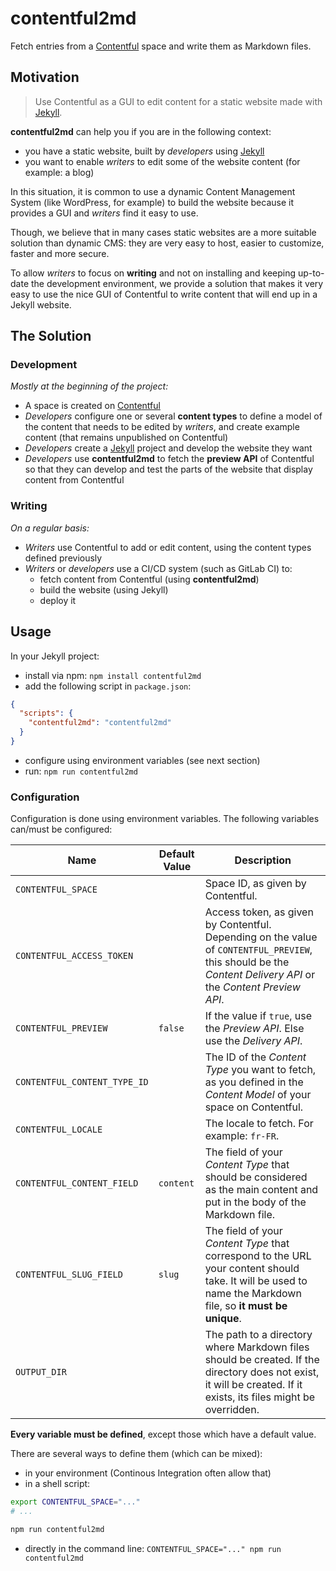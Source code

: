 # contentful2md

Fetch entries from a [Contentful](https://www.contentful.com/) space and write them as Markdown files.

## Motivation

> Use Contentful as a GUI to edit content for a static website made with [Jekyll](https://jekyllrb.com/).

**contentful2md** can help you if you are in the following context:

- you have a static website, built by _developers_ using [Jekyll](https://jekyllrb.com/)
- you want to enable _writers_ to edit some of the website content (for example: a blog)

In this situation, it is common to use a dynamic Content Management System (like WordPress, for example) to build the website because it provides a GUI and _writers_ find it easy to use.

Though, we believe that in many cases static websites are a more suitable solution than dynamic CMS: they are very easy to host, easier to customize, faster and more secure.

To allow _writers_ to focus on **writing** and not on installing and keeping up-to-date the development environment, we provide a solution that makes it very easy to use the nice GUI of Contentful to write content that will end up in a Jekyll website.

## The Solution

### Development

_Mostly at the beginning of the project:_

- A space is created on [Contentful](https://www.contentful.com/)
- _Developers_ configure one or several **content types** to define a model of the content that needs to be edited by _writers_, and create example content (that remains unpublished on Contentful)
- _Developers_ create a [Jekyll](https://jekyllrb.com/) project and develop the website they want
- _Developers_ use **contentful2md** to fetch the **preview API** of Contentful so that they can develop and test the parts of the website that display content from Contentful

### Writing

_On a regular basis:_

- _Writers_ use Contentful to add or edit content, using the content types defined previously
- _Writers_ or _developers_ use a CI/CD system (such as GitLab CI) to:
  - fetch content from Contentful (using **contentful2md**)
  - build the website (using Jekyll)
  - deploy it

## Usage

In your Jekyll project:

- install via npm: `npm install contentful2md`
- add the following script in `package.json`:

```json
{
  "scripts": {
    "contentful2md": "contentful2md"
  }
}
```

- configure using environment variables (see next section)
- run: `npm run contentful2md`

### Configuration

Configuration is done using environment variables.
The following variables can/must be configured:

| Name | Default Value | Description |
|---|---|---|
| `CONTENTFUL_SPACE` |  | Space ID, as given by Contentful. |
| `CONTENTFUL_ACCESS_TOKEN` |  | Access token, as given by Contentful. Depending on the value of `CONTENTFUL_PREVIEW`, this should be the _Content Delivery API_ or the _Content Preview API_. |
| `CONTENTFUL_PREVIEW` | `false` | If the value if `true`, use the _Preview API_. Else use the _Delivery API_. |
| `CONTENTFUL_CONTENT_TYPE_ID` |  | The ID of the _Content Type_ you want to fetch, as you defined in the _Content Model_ of your space on Contentful. |
| `CONTENTFUL_LOCALE` |  | The locale to fetch. For example: `fr-FR`. |
| `CONTENTFUL_CONTENT_FIELD` | `content` | The field of your _Content Type_ that should be considered as the main content and put in the body of the Markdown file. |
| `CONTENTFUL_SLUG_FIELD` | `slug` | The field of your _Content Type_ that correspond to the URL your content should take. It will be used to name the Markdown file, so **it must be unique**. |
| `OUTPUT_DIR` |  | The path to a directory where Markdown files should be created. If the directory does not exist, it will be created. If it exists, its files might be overridden. |

**Every variable must be defined**, except those which have a default value.

There are several ways to define them (which can be mixed):
- in your environment (Continous Integration often allow that)
- in a shell script:

```bash
export CONTENTFUL_SPACE="..."
# ...

npm run contentful2md
```

- directly in the command line: `CONTENTFUL_SPACE="..." npm run contentful2md`
